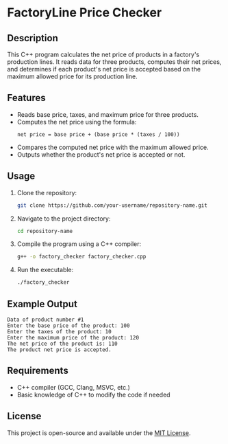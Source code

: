 # FactoryLine Price Checker

## Description
This C++ program calculates the net price of products in a factory's production lines. It reads data for three products, computes their net prices, and determines if each product's net price is accepted based on the maximum allowed price for its production line.

## Features
- Reads base price, taxes, and maximum price for three products.
- Computes the net price using the formula:
  ```
  net price = base price + (base price * (taxes / 100))
  ```
- Compares the computed net price with the maximum allowed price.
- Outputs whether the product's net price is accepted or not.

## Usage
1. Clone the repository:
   ```bash
   git clone https://github.com/your-username/repository-name.git
   ```
2. Navigate to the project directory:
   ```bash
   cd repository-name
   ```
3. Compile the program using a C++ compiler:
   ```bash
   g++ -o factory_checker factory_checker.cpp
   ```
4. Run the executable:
   ```bash
   ./factory_checker
   ```

## Example Output
```
Data of product number #1
Enter the base price of the product: 100
Enter the taxes of the product: 10
Enter the maximum price of the product: 120
The net price of the product is: 110
The product net price is accepted.
```

## Requirements
- C++ compiler (GCC, Clang, MSVC, etc.)
- Basic knowledge of C++ to modify the code if needed

## License
This project is open-source and available under the [MIT License](LICENSE).
